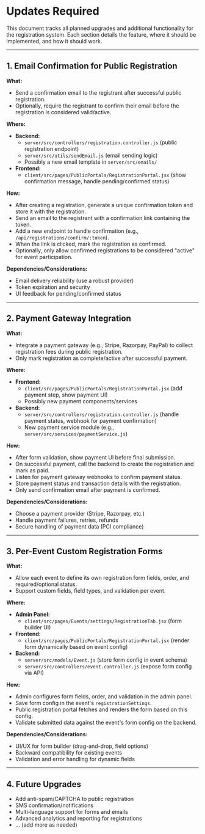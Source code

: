# Updates Required

This document tracks all planned upgrades and additional functionality for the registration system. Each section details the feature, where it should be implemented, and how it should work.

---

## 1. Email Confirmation for Public Registration

**What:**
- Send a confirmation email to the registrant after successful public registration.
- Optionally, require the registrant to confirm their email before the registration is considered valid/active.

**Where:**
- **Backend:**
  - `server/src/controllers/registration.controller.js` (public registration endpoint)
  - `server/src/utils/sendEmail.js` (email sending logic)
  - Possibly a new email template in `server/src/emails/`
- **Frontend:**
  - `client/src/pages/PublicPortals/RegistrationPortal.jsx` (show confirmation message, handle pending/confirmed status)

**How:**
- After creating a registration, generate a unique confirmation token and store it with the registration.
- Send an email to the registrant with a confirmation link containing the token.
- Add a new endpoint to handle confirmation (e.g., `/api/registrations/confirm/:token`).
- When the link is clicked, mark the registration as confirmed.
- Optionally, only allow confirmed registrations to be considered "active" for event participation.

**Dependencies/Considerations:**
- Email delivery reliability (use a robust provider)
- Token expiration and security
- UI feedback for pending/confirmed status

---

## 2. Payment Gateway Integration

**What:**
- Integrate a payment gateway (e.g., Stripe, Razorpay, PayPal) to collect registration fees during public registration.
- Only mark registration as complete/active after successful payment.

**Where:**
- **Frontend:**
  - `client/src/pages/PublicPortals/RegistrationPortal.jsx` (add payment step, show payment UI)
  - Possibly new payment components/services
- **Backend:**
  - `server/src/controllers/registration.controller.js` (handle payment status, webhook for payment confirmation)
  - New payment service module (e.g., `server/src/services/paymentService.js`)

**How:**
- After form validation, show payment UI before final submission.
- On successful payment, call the backend to create the registration and mark as paid.
- Listen for payment gateway webhooks to confirm payment status.
- Store payment status and transaction details with the registration.
- Only send confirmation email after payment is confirmed.

**Dependencies/Considerations:**
- Choose a payment provider (Stripe, Razorpay, etc.)
- Handle payment failures, retries, refunds
- Secure handling of payment data (PCI compliance)

---

## 3. Per-Event Custom Registration Forms

**What:**
- Allow each event to define its own registration form fields, order, and required/optional status.
- Support custom fields, field types, and validation per event.

**Where:**
- **Admin Panel:**
  - `client/src/pages/Events/settings/RegistrationTab.jsx` (form builder UI)
- **Frontend:**
  - `client/src/pages/PublicPortals/RegistrationPortal.jsx` (render form dynamically based on event config)
- **Backend:**
  - `server/src/models/Event.js` (store form config in event schema)
  - `server/src/controllers/event.controller.js` (expose form config via API)

**How:**
- Admin configures form fields, order, and validation in the admin panel.
- Save form config in the event's `registrationSettings`.
- Public registration portal fetches and renders the form based on this config.
- Validate submitted data against the event's form config on the backend.

**Dependencies/Considerations:**
- UI/UX for form builder (drag-and-drop, field options)
- Backward compatibility for existing events
- Validation and error handling for dynamic fields

---

## 4. Future Upgrades

- Add anti-spam/CAPTCHA to public registration
- SMS confirmation/notifications
- Multi-language support for forms and emails
- Advanced analytics and reporting for registrations
- ... (add more as needed) 